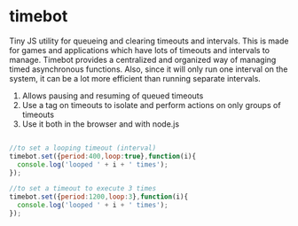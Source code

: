 # timebot
Tiny JS utility for queueing and clearing timeouts and intervals. This is made for games and applications which have lots of timeouts and intervals to manage. Timebot provides a centralized and organized way of managing timed asynchronous functions. Also, since it will only run one interval on the system, it can be a lot more efficient than running separate intervals.

1. Allows pausing and resuming of queued timeouts
2. Use a tag on timeouts to isolate and perform actions on only groups of timeouts
3. Use it both in the browser and with node.js

```` javascript

//to set a looping timeout (interval)
timebot.set({period:400,loop:true},function(i){
  console.log('looped ' + i + ' times');
});

//to set a timeout to execute 3 times
timebot.set({period:1200,loop:3},function(i){
  console.log('looped ' + i + ' times');
});

````
